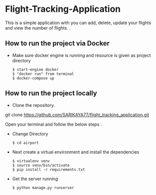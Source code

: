 # Flight-Tracking-Application

This is a simple application with you can add, delete, update your flights and view the number of flights. .

## How to run the project via Docker

- Make sure docker engine is running and resource is given as project directory

    ```
    $ start-engine docker
    $ "docker run" from terminal
    $ docker-compose up

    ```

## How to run the project locally

- Clone the repository.

git clone https://github.com/SARIKAYA77/flight_tracking_application.git

Open your terminal and follow the below steps :

- Change Directory 

  ```change directory
  $ cd airport
  ```
- Next create a virtual environment and install the dependencies
    ```
    $ virtualenv venv
    $ source venv/bin/activate
    $ pip install -r requirements.txt 

    ```

- Get the server running

  ```runserver
  $ python manage.py runserver
  ```
